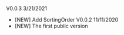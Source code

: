 
V0.0.3    3/21/2021
- [NEW]     Add SortingOrder
V0.0.2    11/11/2020
- [NEW]     The first public version
